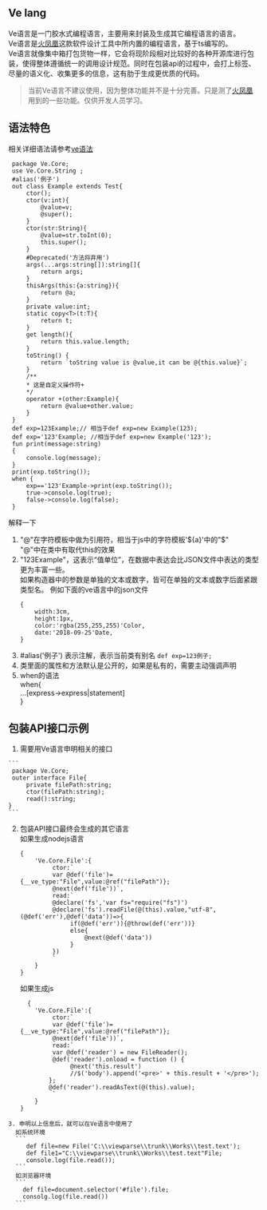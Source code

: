 ## Ve lang 
   Ve语言是一门胶水式编程语言，主要用来封装及生成其它编程语言的语言。   
   Ve语言是[火凤凰](https://viewparse.com "火凤凰")这款软件设计工具中所内置的编程语言，基于ts编写的。   
   Ve语言就像集中箱打包货物一样，它会将现阶段相对比较好的各种开源库进行包装，使得整体遵循统一的调用设计规范。同时在包装api的过程中，会打上标签、尽量的语义化、收集更多的信息，这有肋于生成更优质的代码。   
   > 当前Ve语言不建议使用，因为整体功能并不是十分完善。只是测了[火凤凰](https://viewparse.com "火凤凰")用到的一些功能。仅供开发人员学习。  
## 语法特色
 相关详细语法请参考[ve语法](https://github.com/rgbui/velang/blob/master/doc/language.md "ve语法")  

 ```
  package Ve.Core;
  use Ve.Core.String ;
  #alias('例子')
  out class Example extends Test{
      ctor();
      ctor(v:int){
          @value=v;
          @super();
      }
      ctor(str:String){
          @value=str.toInt(0);
          this.super();
      }
      #Deprecated('方法将弃用')
      args(...args:string[]):string[]{
          return args;
      }
      thisArgs(this:{a:string}){
          return @a;
      }
      private value:int;
      static copy<T>(t:T){
          return t;
      }
      get length(){
          return this.value.length;
      }
      toString() {
          return `toString value is @value,it can be @{this.value}`;
      }
      /**
      * 这是自定义操作符+
      */
      operator +(other:Example){
          return @value+other.value;
      }
  }
  def exp=123Example;// 相当于def exp=new Example(123);
  def exp='123'Example; //相当于def exp=new Example('123');
  fun print(message:string)
  {
      console.log(message);
  }
  print(exp.toString());
  when {
      exp=='123'Example->print(exp.toString());
      true->console.log(true);
      false->console.log(false);
  }
  ```
  解释一下
  1. "@"在字符模板中做为引用符，相当于js中的字符模板'${a}'中的"$"  
     "@"中在类中有取代this的效果
  2. "123Example"，这表示“值单位”，在数据中表达会比JSON文件中表达的类型更为丰富一些。  
      如果构造器中的参数是单独的文本或数字，皆可在单独的文本或数字后面紧跟类型名。
      例如下面的ve语言中的json文件
      ```
      {
          width:3cm,
          height:1px,
          color:'rgba(255,255,255)'Color,
          date:'2018-09-25'Date,
      }
      ```      
  3.  #alias('例子') 表示注解，表示当前类有别名
     ```
      def exp=123例子;
     ```
  4. 类里面的属性和方法默认是公开的，如果是私有的，需要主动强调声明
  5. when的语法   
     when{   
         ...\[express->express|statement]   
     }  
## 包装API接口示例
   1. 需要用Ve语言申明相关的接口   

    ```
     package Ve.Core;
     outer interface File{
         private filePath:string;
         ctor(filePath:string);
         read():string;
    }
    ```
   2. 包装API接口最终会生成的其它语言   
      如果生成nodejs语言   
      ```
      {
          'Ve.Core.File':{
               ctor:`
               var @def('file')={__ve_type:"File",value:@ref("filePath")};
               @next(def('file'))`,
               read:`
               @declare('fs','var fs="require("fs")')
               @declare('fs').readFile(@(this).value,"utf-8",(@def('err'),@def('data'))=>{
                    if(@def('err')){@throw(def('err'))}
                    else{
                        @next(@def('data'))
                    }
               })
               `
          }
      }
      ```
      如果生成js
      ```
        {
          'Ve.Core.File':{
               ctor:`
               var @def('file')={__ve_type:"File",value:@ref("filePath")};
               @next(def('file'))`,
               read:`
               var @def('reader') = new FileReader();
               @def('reader').onload = function () {
                    @next('this.result')
                    //$('body').append('<pre>' + this.result + '</pre>');
              };
              @def('reader').readAsText(@(this).value);
               `
          }
      }
      ```
    3. 申明以上信息后，就可以在Ve语言中使用了   
      如系统环境   
      ```
         def file=new File('C:\\viewparse\\trunk\\Works\\test.text');
         def file1="C:\\viewparse\\trunk\\Works\\test.text"File;
         console.log(file.read());
      ```
      如浏览器环境   
      ```
        def file=document.selector('#file').file;
        consolg.log(file.read())
      ```

